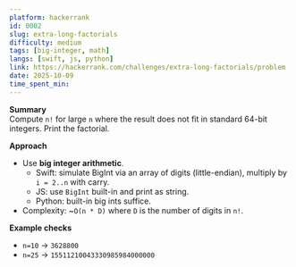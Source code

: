 ```yaml
---
platform: hackerrank
id: 0002
slug: extra-long-factorials
difficulty: medium
tags: [big-integer, math]
langs: [swift, js, python]
link: https://hackerrank.com/challenges/extra-long-factorials/problem
date: 2025-10-09
time_spent_min:
---
```


**Summary**  
Compute `n!` for large `n` where the result does not fit in standard 64-bit integers. Print the factorial.

**Approach**  
- Use **big integer arithmetic**.  
  - Swift: simulate BigInt via an array of digits (little-endian), multiply by `i = 2..n` with carry.  
  - JS: use `BigInt` built-in and print as string.  
  - Python: built-in big ints suffice.  
- Complexity: ~`O(n * D)` where `D` is the number of digits in `n!`.

**Example checks**  
- `n=10` → `3628800`  
- `n=25` → `15511210043330985984000000`
